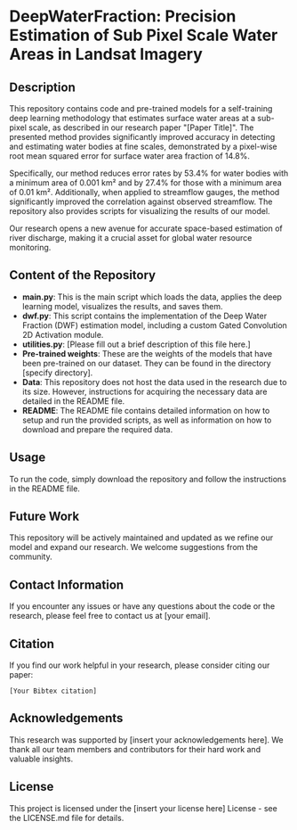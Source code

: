 # DeepWaterFraction: Precision Estimation of Sub Pixel Scale Water Areas in Landsat Imagery

## Description

This repository contains code and pre-trained models for a self-training deep learning methodology that estimates surface water areas at a sub-pixel scale, as described in our research paper "[Paper Title]". The presented method provides significantly improved accuracy in detecting and estimating water bodies at fine scales, demonstrated by a pixel-wise root mean squared error for surface water area fraction of 14.8%. 

Specifically, our method reduces error rates by 53.4% for water bodies with a minimum area of 0.001 km² and by 27.4% for those with a minimum area of 0.01 km². Additionally, when applied to streamflow gauges, the method significantly improved the correlation against observed streamflow. The repository also provides scripts for visualizing the results of our model.

Our research opens a new avenue for accurate space-based estimation of river discharge, making it a crucial asset for global water resource monitoring.

## Content of the Repository

- **main.py**: This is the main script which loads the data, applies the deep learning model, visualizes the results, and saves them.
- **dwf.py**: This script contains the implementation of the Deep Water Fraction (DWF) estimation model, including a custom Gated Convolution 2D Activation module.
- **utilities.py**: [Please fill out a brief description of this file here.]
- **Pre-trained weights**: These are the weights of the models that have been pre-trained on our dataset. They can be found in the directory [specify directory].
- **Data**: This repository does not host the data used in the research due to its size. However, instructions for acquiring the necessary data are detailed in the README file.
- **README**: The README file contains detailed information on how to setup and run the provided scripts, as well as information on how to download and prepare the required data.

## Usage 

To run the code, simply download the repository and follow the instructions in the README file. 

## Future Work

This repository will be actively maintained and updated as we refine our model and expand our research. We welcome suggestions from the community. 

## Contact Information

If you encounter any issues or have any questions about the code or the research, please feel free to contact us at [your email].

## Citation

If you find our work helpful in your research, please consider citing our paper:

```
[Your Bibtex citation]
```

## Acknowledgements

This research was supported by [insert your acknowledgements here]. We thank all our team members and contributors for their hard work and valuable insights. 

## License

This project is licensed under the [insert your license here] License - see the LICENSE.md file for details.
